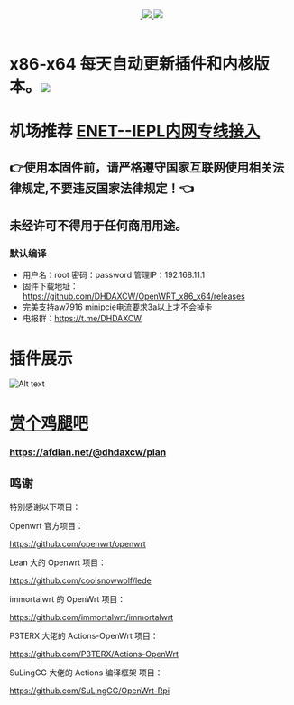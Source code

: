 <div align="center">
<a href="/LICENSE">
    <img src="https://img.shields.io/github/license/MilesPoupart/OpenWRT_x86_x64?style=flat&a=1" alt="">
  </a>
  </a><a href="https://github.com/MilesPoupart/OpenWRT_x86_x64/releases">
    <img src="https://img.shields.io/github/release/MilesPoupart/OpenWRT_x86_x64.svg?style=flat">
  </a><a href="hhttps://github.com/MilesPoupart/OpenWRT_x86_x64/releases">
    <img src="https://img.shields.io/github/downloads/MilesPoupart/OpenWRT_x86_x64/total?style=flat">
  </a>
</div>
<br>

# x86-x64 每天自动更新插件和内核版本。<img src="https://img.shields.io/github/downloads/MilesPoupart/OpenWRT_x86_x64/total.svg?style=for-the-badge&color=32C955"/>
# 机场推荐 [ENET--IEPL内网专线接入](https://www.easy2022.com/#/register?code=Ut7iWMrk)
## 👉使用本固件前，请严格遵守国家互联网使用相关法律规定,不要违反国家法律规定！👈
## 未经许可不得用于任何商用用途。

### 默认编译  
- 用户名：root 密码：password  管理IP：192.168.11.1
- 固件下载地址：https://github.com/DHDAXCW/OpenWRT_x86_x64/releases
- 完美支持aw7916 minipcie电流要求3a以上才不会掉卡
- 电报群：https://t.me/DHDAXCW
# 插件展示
 ![Alt text](scripts/20.png?raw=true "Title")



# [赏个鸡腿吧](https://afdian.net/@dhdaxcw/plan)
### https://afdian.net/@dhdaxcw/plan
## 鸣谢

特别感谢以下项目：

Openwrt 官方项目：

<https://github.com/openwrt/openwrt>

Lean 大的 Openwrt 项目：

<https://github.com/coolsnowwolf/lede>

immortalwrt 的 OpenWrt 项目：

<https://github.com/immortalwrt/immortalwrt>

P3TERX 大佬的 Actions-OpenWrt 项目：

<https://github.com/P3TERX/Actions-OpenWrt>

SuLingGG 大佬的 Actions 编译框架 项目：

https://github.com/SuLingGG/OpenWrt-Rpi
